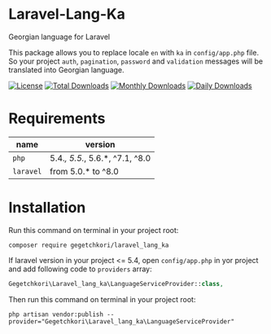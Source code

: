 # Laravel-Lang-Ka
Georgian language for Laravel

This package allows you to replace locale `en` with `ka` in `config/app.php` file. So your project `auth`, `pagination`, `password` and `validation` messages will be translated into Georgian language.


[![License](https://poser.pugx.org/gegetchkori/laravel_lang_ka/license)](https://packagist.org/packages/gegetchkori/laravel_lang_ka)
[![Total Downloads](https://poser.pugx.org/gegetchkori/laravel_lang_ka/downloads)](https://packagist.org/packages/gegetchkori/laravel_lang_ka)
[![Monthly Downloads](https://poser.pugx.org/gegetchkori/laravel_lang_ka/d/monthly)](https://packagist.org/packages/gegetchkori/laravel_lang_ka)
[![Daily Downloads](https://poser.pugx.org/gegetchkori/laravel_lang_ka/d/daily)](https://packagist.org/packages/gegetchkori/laravel_lang_ka)


# Requirements

| name | version |
| ---- | ------- |
| `php`  | 5.4.*, 5.5.*, 5.6.*, ^7.1, ^8.0 |
| `laravel` | from 5.0.* to ^8.0 |



# Installation

Run this command on terminal in your project root:

```
composer require gegetchkori/laravel_lang_ka
```

If laravel version in your project <= 5.4, open `config/app.php` in yor project and add following code to `providers` array:

```php
Gegetchkori\Laravel_lang_ka\LanguageServiceProvider::class,
```

Then run this command on terminal in your project root:

```
php artisan vendor:publish --provider="Gegetchkori\Laravel_lang_ka\LanguageServiceProvider"
```

